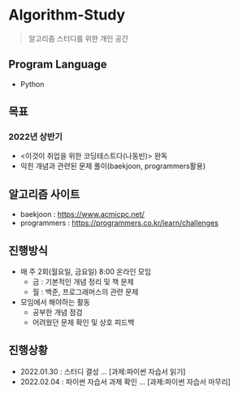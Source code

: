 # Algorithm-Study
> 알고리즘 스터디를 위한 개인 공간

## Program Language
* Python

## 목표
### 2022년 상반기
* <이것이 취업을 위한 코딩테스트다(나동빈)> 완독
* 익힌 개념과 관련된 문제 풀이(baekjoon, programmers활용)

## 알고리즘 사이트
* baekjoon : https://www.acmicpc.net/
* programmers : https://programmers.co.kr/learn/challenges

## 진행방식
* 매 주 2회(월요일, 금요일) 8:00 온라인 모임
  * 금 : 기본적인 개념 정리 및 책 문제
  * 월 : 백준, 프로그래머스의 관련 문제
* 모임에서 해야하는 활동
  * 공부한 개념 점검
  * 어려웠던 문제 확인 및 상호 피드백

## 진행상황
* 2022.01.30 : 스터디 결성 ... [과제:파이썬 자습서 읽기]
* 2022.02.04 : 파이썬 자습서 과제 확인 ... [과제:파이썬 자습서 마무리]


